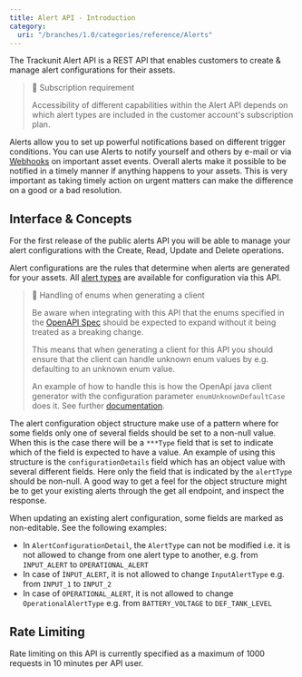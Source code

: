 ```yaml
---
title: Alert API - Introduction
category:
  uri: "/branches/1.0/categories/reference/Alerts"
---
```

The Trackunit Alert API is a REST API that enables customers to create & manage alert configurations for their assets.

> 📘 Subscription requirement
>
> Accessibility of different capabilities within the Alert API depends on which alert types are included in the customer account's subscription plan.

Alerts allow you to set up powerful notifications based on different trigger conditions. You can use Alerts to notify yourself and others by e-mail or via [Webhooks](https://developers.trackunit.com/docs/webhooks-overview) on important asset events. Overall alerts make it possible to be notified in a timely manner if anything happens to your assets. This is very important as taking timely action on urgent matters can make the difference on a good or a bad resolution.

## Interface & Concepts
For the first release of the public alerts API you will be able to manage your alert configurations with the Create, Read, Update and Delete operations.

Alert configurations are the rules that determine when alerts are generated for your assets. All [alert types](https://help.trackunit.com/en/articles/137636-how-do-i-work-with-alerts-in-trackunit-manager) are available for configuration via this API.

> 🚧 Handling of enums when generating a client
>
> Be aware when integrating with this API that the enums specified in the [OpenAPI Spec](https://developers.trackunit.com/openapi/alerts.json) should be expected to expand without it being treated as a breaking change.
>
> This means that when generating a client for this API you should ensure that the client can handle unknown enum values by e.g. defaulting to an unknown enum value.
>
> An example of how to handle this is how the OpenApi java client generator with the configuration parameter ```enumUnknownDefaultCase``` does it. See further [documentation](https://openapi-generator.tech/docs/generators/java/).

The alert configuration object structure make use of a pattern where for some fields only one of several fields should be set to a non-null value.
When this is the case there will be a ```***Type``` field that is set to indicate which of the field is expected to have a value.
An example of using this structure is the ```configurationDetails``` field which has an object value with several different fields.
Here only the field that is indicated by the ```alertType```  should be non-null.
A good way to get a feel for the object structure might be to get your existing alerts through the get all endpoint, and inspect the response.

When updating an existing alert configuration, some fields are marked as non-editable. See the following examples:

- In ```AlertConfigurationDetail```, the ```AlertType``` can not be modified i.e. it is not allowed to change from one alert type to another, e.g. from ```INPUT_ALERT``` to ```OPERATIONAL_ALERT```
- In case of ```ÌNPUT_ALERT```, it is not allowed to change ```InputAlertType``` e.g. from ```INPUT_1``` to ```INPUT_2```
- In case of ```OPERATIONAL_ALERT```, it is not allowed to change ```OperationalAlertType``` e.g. from ```BATTERY_VOLTAGE``` to ```DEF_TANK_LEVEL```


## Rate Limiting

Rate limiting on this API is currently specified as a maximum of 1000 requests in 10 minutes per API user.


